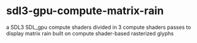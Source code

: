 # sdl3-gpu-compute-matrix-rain

a SDL3 SDL_gpu compute shaders divided in 3 compute shaders passes  to display matrix rain built on compute shader-based rasterized glyphs
